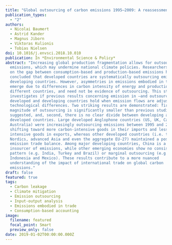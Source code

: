 ```yaml
---
title: "Global outsourcing of carbon emissions 1995–2009: A reassessment"
publication_types:
  - "2"
authors:
  - Nicolai Baumert
  - Astrid Kander
  - Magnus Jiborn
  - Viktoras Kulionis
  - Tobias Nielsen
doi: 10.1016/j.envsci.2018.10.010
publication: In *Environmental Science & Policy*
abstract: "Increasing global production fragmentation allows for outsourcing of
  emissions, which may undermine national climate policies. Researchers focusing
  on the gap between consumption-based and production-based emissions have
  concluded that developed countries are systematically outsourcing emissions to
  developing countries. However, asymmetries in emissions embodied in trade may
  emerge due to differences in carbon intensity of energy and production between
  different countries, and need not be evidence of outsourcing. This study
  investigates if previous results concerning emission in –and outsourcing of
  developed and developing countries hold when emission flows are adjusted for
  technological differences. Two striking results are demonstrated: first, the
  magnitude of outsourcing is significantly smaller than previous studies have
  suggested, and, second, there is no clear divide between developing and
  developed countries. Large developed Anglophone countries (US, UK, Canada and
  Australia) were increasingly outsourcing emissions between 1995 and 2009 by
  shifting toward more carbon-intensive goods in their imports and less carbon
  intensive goods in exports, whereas other developed countries (i.e. the
  Nordics, advanced Asia and even the aggregate EU-27) maintained a positive
  emission trade balance. Among major developing countries, China is a major
  insourcer of emissions, while other emerging economies show no consistent
  pattern (e.g. India, Turkey and Brazil) or marginal outsourcing (e.g.
  Indonesia and Mexico). These results contribute to a more nuanced
  understanding of the impact of international trade on global carbon
  emissions."
draft: false
featured: true
tags:
  - Carbon leakage
  - Climate mitigation
  - Emission outsourcing
  - Input-output analysis
  - Emissions embodied in trade
  - Consumption-based accounting
image:
  filename: featured
  focal_point: Smart
  preview_only: false
date: 2019-01-02T00:00:00.000Z
---
```

